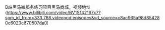B站黑马微服务练习项目黑马商城，视频地址(https://www.bilibili.com/video/BV1S142197x7?spm_id_from=333.788.videopod.episodes&vd_source=c8ac965a98d854280e6020e670507da0)
